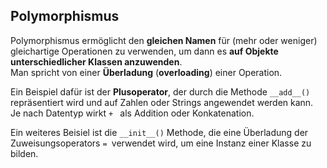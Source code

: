 ## Polymorphismus

Polymorphismus ermöglicht den **gleichen Namen** für (mehr oder weniger) gleichartige Operationen zu verwenden, um dann es **auf Objekte unterschiedlicher Klassen anzuwenden**.        
Man spricht von einer **Überladung** (**overloading**) einer Operation.

Ein Beispiel dafür ist der **Plusoperator**, der durch die Methode `__add__()` repräsentiert wird und auf Zahlen oder Strings angewendet werden kann. Je nach Datentyp wirkt `+ ` als Addition oder Konkatenation.

Ein weiteres Beisiel ist die `__init__()` Methode, die eine Überladung der Zuweisungsoperators `= `verwendet wird, um eine Instanz einer Klasse zu bilden.

